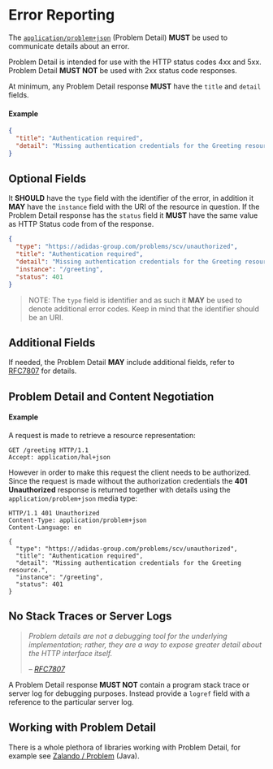 # Error Reporting
The [`application/problem+json`](https://tools.ietf.org/html/rfc7807) (Problem Detail) **MUST** be used to communicate details about an error.

Problem Detail is intended for use with the HTTP status codes 4xx and 5xx. Problem Detail **MUST NOT** be used with 2xx status code responses.

At minimum, any Problem Detail response **MUST** have the `title` and `detail` fields. 

#### Example

```json
{
  "title": "Authentication required",
  "detail": "Missing authentication credentials for the Greeting resource."
}
```

## Optional Fields
It **SHOULD** have the `type` field with the identifier of the error, in addition it **MAY** have the `instance` field with the URI of the resource in question. If the Problem Detail response has the `status` field it **MUST** have the same value as HTTP Status code from of the response.


```json
{
  "type": "https://adidas-group.com/problems/scv/unauthorized",
  "title": "Authentication required",
  "detail": "Missing authentication credentials for the Greeting resource.",
  "instance": "/greeting",
  "status": 401
}
```

> NOTE: The `type` field is identifier and as such it **MAY** be used to denote additional error codes. Keep in mind that the identifier should be an URI.

## Additional Fields
If needed, the Problem Detail **MAY** include additional fields, refer to [RFC7807](https://tools.ietf.org/html/rfc7807) for details. 

## Problem Detail and Content Negotiation
#### Example
A request is made to retrieve a resource representation:

```
GET /greeting HTTP/1.1
Accept: application/hal+json
```

However in order to make this request the client needs to be authorized. Since the request is made without the authorization credentials the **401 Unauthorized** response is returned together with details using the `application/problem+json` media type:

```
HTTP/1.1 401 Unauthorized
Content-Type: application/problem+json
Content-Language: en

{
  "type": "https://adidas-group.com/problems/scv/unauthorized",
  "title": "Authentication required",
  "detail": "Missing authentication credentials for the Greeting resource.",
  "instance": "/greeting",
  "status": 401
}
```

## No Stack Traces or Server Logs
> _Problem details are not a debugging tool for the underlying implementation; rather, they are a way to expose greater detail about the HTTP interface itself._
>
> _– [RFC7807](https://tools.ietf.org/html/rfc7807)_

A Problem Detail response **MUST NOT** contain a program stack trace or server log for debugging purposes. Instead provide a `logref` field with a reference to the particular server log.

## Working with Problem Detail
There is a whole plethora of libraries working with Problem Detail, for example see [Zalando / Problem](https://github.com/zalando/problem) (Java).